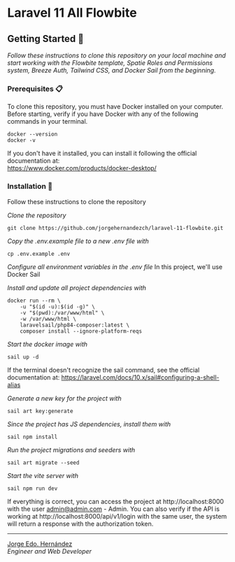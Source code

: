 # Laravel 11 All Flowbite
## Getting Started 🚀
*Follow these instructions to clone this repository on your local machine and start working with the Flowbite template, Spatie Roles and Permissions system, Breeze Auth, Tailwind CSS, and Docker Sail from the beginning.*

### Prerequisites 📋
To clone this repository, you must have Docker installed on your computer.
Before starting, verify if you have Docker with any of the following commands in your terminal.
```
docker --version 
docker -v
```
If you don't have it installed, you can install it following the official documentation at:  
https://www.docker.com/products/docker-desktop/

### Installation 🔧
Follow these instructions to clone the repository

*Clone the repository*
```
git clone https://github.com/jorgehernandezch/laravel-11-flowbite.git
```

*Copy the .env.example file to a new .env file with*
```
cp .env.example .env
```

*Configure all environment variables in the .env file*
In this project, we'll use Docker Sail

*Install and update all project dependencies with*
```
docker run --rm \
    -u "$(id -u):$(id -g)" \
    -v "$(pwd):/var/www/html" \
    -w /var/www/html \
    laravelsail/php84-composer:latest \
    composer install --ignore-platform-reqs
```

*Start the docker image with*
```
sail up -d
```
If the terminal doesn't recognize the sail command, see the official documentation at:
https://laravel.com/docs/10.x/sail#configuring-a-shell-alias

*Generate a new key for the project with*
```
sail art key:generate
```

*Since the project has JS dependencies, install them with*
```
sail npm install
```

*Run the project migrations and seeders with*
```
sail art migrate --seed
```

*Start the vite server with*
```
sail npm run dev
```

If everything is correct, you can access the project at http://localhost:8000 with the user admin@admin.com - Admin.
You can also verify if the API is working at http://localhost:8000/api/v1/login with the same user, the system will return a response with the authorization token.

---
[Jorge Edo. Hernández](https://github.com/jorgehernandezch)  
_Engineer and Web Developer_

